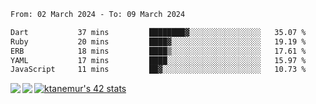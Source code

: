 <!--START_SECTION:waka-->

```txt
From: 02 March 2024 - To: 09 March 2024

Dart           37 mins         ████████▓░░░░░░░░░░░░░░░░   35.07 %
Ruby           20 mins         ████▓░░░░░░░░░░░░░░░░░░░░   19.19 %
ERB            18 mins         ████▒░░░░░░░░░░░░░░░░░░░░   17.61 %
YAML           17 mins         ████░░░░░░░░░░░░░░░░░░░░░   15.97 %
JavaScript     11 mins         ██▓░░░░░░░░░░░░░░░░░░░░░░   10.73 %
```

<!--END_SECTION:waka-->
<a href="https://github.com/anuraghazra/github-readme-stats">
  <img align="left" src="https://github-readme-stats.vercel.app/api?username=Tanesan&count_private=true&show_icons=true" />
<img align="left" src="https://github-readme-stats.vercel.app/api/top-langs/?username=Tanesan" />
</a>

[![ktanemur's 42 stats](https://badge42.vercel.app/api/v2/cl1wslf6s002109l771rng2w8/stats?cursusId=21&coalitionId=62)](https://github.com/JaeSeoKim/badge42)
